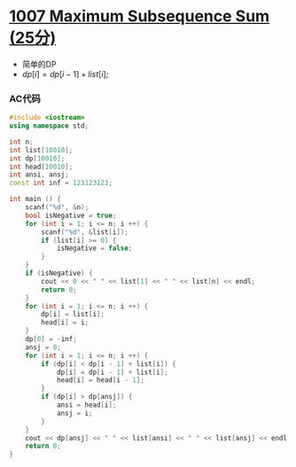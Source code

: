 # [1007 Maximum Subsequence Sum (25分)](https://pintia.cn/problem-sets/994805342720868352/problems/994805514284679168)

- 简单的DP
- $dp[i] = dp[i - 1] + list[i];$

### AC代码

```c++
#include <iostream>
using namespace std;

int n;
int list[10010];
int dp[10010];
int head[10010];
int ansi, ansj;
const int inf = 123123123;

int main () {
    scanf("%d", &n);
    bool isNegative = true;
    for (int i = 1; i <= n; i ++) {
        scanf("%d", &list[i]);
        if (list[i] >= 0) {
            isNegative = false;
        }
    }
    if (isNegative) {
        cout << 0 << " " << list[1] << " " << list[n] << endl;
        return 0;
    }
    for (int i = 1; i <= n; i ++) {
        dp[i] = list[i];
        head[i] = i;
    }
    dp[0] = -inf;
    ansj = 0;
    for (int i = 1; i <= n; i ++) {
        if (dp[i] < dp[i - 1] + list[i]) {
            dp[i] = dp[i - 1] + list[i];
            head[i] = head[i - 1];
        }
        if (dp[i] > dp[ansj]) {
            ansi = head[i];
            ansj = i;
        }
    }
    cout << dp[ansj] << " " << list[ansi] << " " << list[ansj] << endl;
    return 0;
}

```

